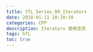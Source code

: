 ```yaml
---
title: STL_Series_09_Iterators
date: 2018-01-11 10:20:39
categories: CPP
description: Iterators 使用宜忌
tags: STL
toc: true
---
```


